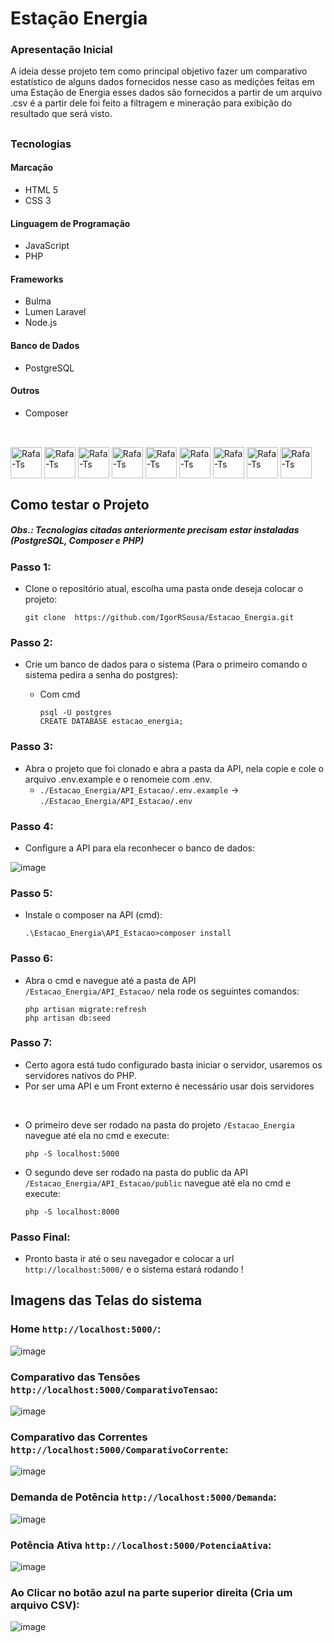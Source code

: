 # Estação Energia

### Apresentação Inicial

A ideia desse projeto tem como principal objetivo fazer um comparativo estatístico de alguns dados fornecidos nesse caso as medições feitas
em uma Estação de Energia esses dados são fornecidos a partir de um arquivo .csv é a partir dele foi feito a filtragem e mineração para 
exibição do resultado que será visto.

##

### Tecnologias

#### Marcação
- HTML 5 
- CSS 3 

#### Linguagem de Programação
- JavaScript
- PHP

#### Frameworks
- Bulma
- Lumen Laravel
- Node.js

#### Banco de Dados
- PostgreSQL

#### Outros
- Composer

##

<div style="display: inline_block"><br>
  <img align="center" alt="Rafa-Ts" height="50" width="50" src="https://cdn.jsdelivr.net/gh/devicons/devicon/icons/html5/html5-original.svg" />
  <img align="center" alt="Rafa-Ts" height="50" width="50" src="https://cdn.jsdelivr.net/gh/devicons/devicon/icons/css3/css3-original.svg" />
  <img align="center" alt="Rafa-Ts" height="50" width="50" src="https://cdn.jsdelivr.net/gh/devicons/devicon/icons/javascript/javascript-original.svg" />
  <img align="center" alt="Rafa-Ts" height="50" width="50" src="https://cdn.jsdelivr.net/gh/devicons/devicon/icons/php/php-original.svg" />
  <img align="center" alt="Rafa-Ts" height="50" width="50" src="https://cdn.jsdelivr.net/gh/devicons/devicon/icons/bulma/bulma-plain.svg"/>
  <img align="center" alt="Rafa-Ts" height="50" width="50" src="https://cdn.jsdelivr.net/gh/devicons/devicon/icons/laravel/laravel-plain.svg" />
  <img align="center" alt="Rafa-Ts" height="50" width="50" src="https://cdn.jsdelivr.net/gh/devicons/devicon/icons/nodejs/nodejs-original.svg" />
  <img align="center" alt="Rafa-Ts" height="50" width="50" src="https://cdn.jsdelivr.net/gh/devicons/devicon/icons/postgresql/postgresql-original.svg" />
  <img align="center" alt="Rafa-Ts" height="50" width="50" src="https://cdn.jsdelivr.net/gh/devicons/devicon/icons/composer/composer-original.svg" />
</div>

##

## Como testar o Projeto

##### Obs.: Tecnologias citadas anteriormente precisam estar instaladas (PostgreSQL, Composer e PHP)

### Passo 1:

- Clone o repositório atual, escolha uma pasta onde deseja colocar o projeto: 

      git clone  https://github.com/IgorRSousa/Estacao_Energia.git

### Passo 2:

- Crie um banco de dados para o sistema (Para o primeiro comando o sistema pedira a senha do postgres):
  - Com cmd

        psql -U postgres
        CREATE DATABASE estacao_energia;

### Passo 3:

- Abra o projeto que foi clonado e abra a pasta da API, nela copie e cole o arquivo .env.example e o renomeie com .env.
  -  `./Estacao_Energia/API_Estacao/.env.example` -> `./Estacao_Energia/API_Estacao/.env`

### Passo 4: 

- Configure a API para ela reconhecer o banco de dados:  

![image](https://github.com/IgorRSousa/Estacao_Energia/assets/106490786/525de7d2-185f-485c-bb97-d48bc6779ad5)

### Passo 5: 

- Instale o composer na API (cmd):

      .\Estacao_Energia\API_Estacao>composer install
      
### Passo 6:

- Abra o cmd e navegue até a pasta de API `/Estacao_Energia/API_Estacao/` nela rode os seguintes comandos: 

      php artisan migrate:refresh
      php artisan db:seed
 
### Passo 7: 

- Certo agora está tudo configurado basta iniciar o servidor, usaremos os servidores nativos do PHP.
- Por ser uma API e um Front externo é necessário usar dois servidores
<br>

- O primeiro deve ser rodado na pasta do projeto `/Estacao_Energia` navegue até ela no cmd e execute:

      php -S localhost:5000

- O segundo deve ser rodado na pasta do public da API `/Estacao_Energia/API_Estacao/public` navegue até ela no cmd e execute:

      php -S localhost:8000
### Passo Final: 

- Pronto basta ir até o seu navegador e colocar a url `http://localhost:5000/` e o sistema estará rodando !

## Imagens das Telas do sistema

### Home `http://localhost:5000/`:
![image](https://github.com/IgorRSousa/Estacao_Energia/assets/106490786/c1ba8803-df28-4778-8dd1-d1476904210f)

### Comparativo das Tensões `http://localhost:5000/ComparativoTensao`:
![image](https://github.com/IgorRSousa/Estacao_Energia/assets/106490786/1b059476-c013-4f73-90a6-c6b979aa4ca8)

### Comparativo das Correntes `http://localhost:5000/ComparativoCorrente`:
![image](https://github.com/IgorRSousa/Estacao_Energia/assets/106490786/9b021b2d-5b3d-4ee0-ac94-db1faab4b4b5)

### Demanda de Potência `http://localhost:5000/Demanda`: 
![image](https://github.com/IgorRSousa/Estacao_Energia/assets/106490786/13e60731-7496-4444-afc1-297a5aa91259)

### Potência Ativa `http://localhost:5000/PotenciaAtiva`:
![image](https://github.com/IgorRSousa/Estacao_Energia/assets/106490786/ee5730d5-7568-4e25-8432-2f9f51dbcf3e)

### Ao Clicar no botão azul na parte superior direita (Cria um arquivo CSV):
![image](https://github.com/IgorRSousa/Estacao_Energia/assets/106490786/742b15d4-b43b-4ad7-a65f-c09cbf57b55c)







